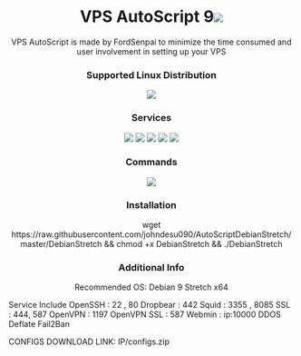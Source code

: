<h1 align="center"> VPS AutoScript 9<img src="https://img.shields.io/badge/Version-1.3-blue.svg"></h1>

<p align="center">VPS AutoScript is made by FordSenpai to minimize the time consumed and user involvement in setting up your VPS</p>
<h3 align="center">Supported Linux Distribution</h3>
<p align="center">
  <a><img src="https://img.shields.io/badge/Support-Debian%209-red.svg"></a>
  
</p>
<h3 align="center">Services</h3>
<p align="center">
  <a><img src="https://img.shields.io/badge/Service-OpenSSH-green.svg"></a>
  <a><img src="https://img.shields.io/badge/Service-Dropbear-green.svg"></a>
  <a><img src="https://img.shields.io/badge/Service-Stunnel-green.svg"></a>
  <a><img src="https://img.shields.io/badge/Service-OpenVPN-green.svg"></a>
  <a><img src="https://img.shields.io/badge/Service-Squid3-green.svg"></a>
 </p>
<h3 align="center">Commands</h3>
<p align="center">
  <a><img src="https://img.shields.io/badge/Commands-menu-yellow.svg"></a>
 </p>

<h3 align="center">Installation</h3>

<p align="center">
wget https://raw.githubusercontent.com/johndesu090/AutoScriptDebianStretch/master/DebianStretch && chmod +x DebianStretch && ./DebianStretch
</p>


<h3 align="center">Additional Info</h3>
<p align="center">
Recommended OS: Debian 9 Stretch x64

<a>Service Include</a>
<a>OpenSSH : 22 , 80</a>
<a>Dropbear : 442</a>
<a>Squid : 3355 , 8085</a>
<a>SSL : 444, 587</a>
<a>OpenVPN : 1197</a>
<a>OpenVPN SSL : 587</a>
<a>Webmin : ip:10000</a>
<a>DDOS Deflate</a>
<a>Fail2Ban</a>

CONFIGS DOWNLOAD LINK: IP/configs.zip
   </p>
